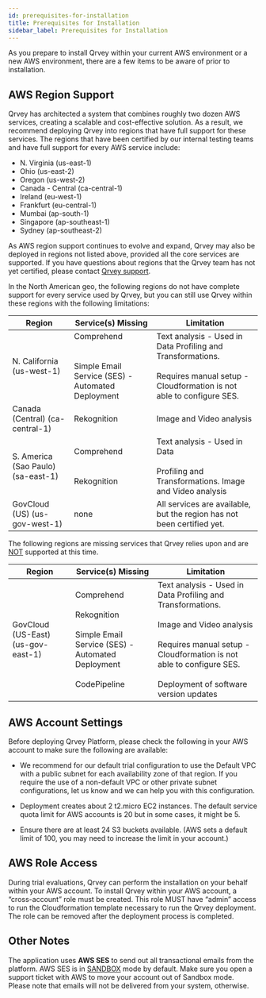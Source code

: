 ```yaml
---
id: prerequisites-for-installation
title: Prerequisites for Installation
sidebar_label: Prerequisites for Installation
---
```


<div style={{textAlign: "justify"}}>

As you prepare to install Qrvey within your current AWS environment or a new AWS environment, there are a few items to be aware of prior to installation.

## AWS Region Support
Qrvey has architected a system that combines roughly two dozen AWS services, creating a scalable and cost-effective solution. As a result, we recommend deploying Qrvey into regions that have full support for these services. The regions that have been certified by our internal testing teams and have full support for every AWS service include:

* N. Virginia (us-east-1)
* Ohio (us-east-2)
* Oregon (us-west-2)
* Canada - Central (ca-central-1)
* Ireland (eu-west-1)
* Frankfurt (eu-central-1)
* Mumbai (ap-south-1)
* Singapore (ap-southeast-1)
* Sydney (ap-southeast-2)

As AWS region support continues to evolve and expand, Qrvey may also be deployed in regions not listed above, provided all the core services are supported. If you have questions about regions that the Qrvey team has not yet certified, please contact <a href="help@qrvey.com">Qrvey support</a>.

In the North American geo, the following regions do not have complete support for every service used by Qrvey, but you can still use Qrvey within these regions with the following limitations:

| **Region** | **Service(s) Missing** | **Limitation** |
| --- | --- | --- |
| N. California (us-west-1) | Comprehend<br/><br/><br/>Simple Email Service (SES) - Automated Deployment | Text analysis - Used in Data Profiling and Transformations. <br/><br/> Requires manual setup - Cloudformation is not able to configure SES.| 
| Canada (Central) (ca-central-1)| Rekognition | Image and Video analysis| 
| S. America (Sao Paulo) (sa-east-1)| Comprehend <br/><br/><br/>Rekognition | Text analysis - Used in Data <br/> <br/> Profiling and Transformations. Image and Video analysis|
|GovCloud (US) (us-gov-west-1)| none | All services are available, but the region has not been certified yet.|

The following regions are missing services that Qrvey relies upon and are <u>NOT</u> supported at this time.

| **Region** | **Service(s) Missing** | **Limitation** |
| --- | --- | --- |
|GovCloud (US-East) (us-gov-east-1) | Comprehend <br/> <br/> Rekognition <br/> <br/> Simple Email Service (SES) - Automated Deployment <br/> <br/> CodePipeline| Text analysis - Used in Data Profiling and Transformations. <br/> <br/> Image and Video analysis <br/> <br/> Requires manual setup - Cloudformation is not able to configure SES.<br/> <br/> Deployment of software version updates


## AWS Account Settings
Before deploying Qrvey Platform, please check the following in your AWS account to make sure the following are available:

* We recommend for our default trial configuration to use the Default VPC with a public subnet for each availability zone of that region. If you require the use of a non-default VPC or other private subnet configurations, let us know and we can help you with this configuration.

* Deployment creates about 2 t2.micro EC2 instances. The default service quota limit for AWS accounts is 20 but in some cases, it might be 5.

* Ensure there are at least 24 S3 buckets available. (AWS sets a default limit of 100, you may need to increase the limit in your account.)

## AWS Role Access
During trial evaluations, Qrvey can perform the installation on your behalf within your AWS account. To install Qrvey within your AWS account, a “cross-account” role must be created. This role MUST have “admin” access to run the Cloudformation template necessary to run the Qrvey deployment. The role can be removed after the deployment process is completed.

## Other Notes
The application uses **AWS SES** to send out all transactional emails from the platform. AWS SES is in <u>SANDBOX</u> mode by default. Make sure you open a support ticket with AWS to move your account out of Sandbox mode. Please note that emails will not be delivered from your system, otherwise.

</div>
